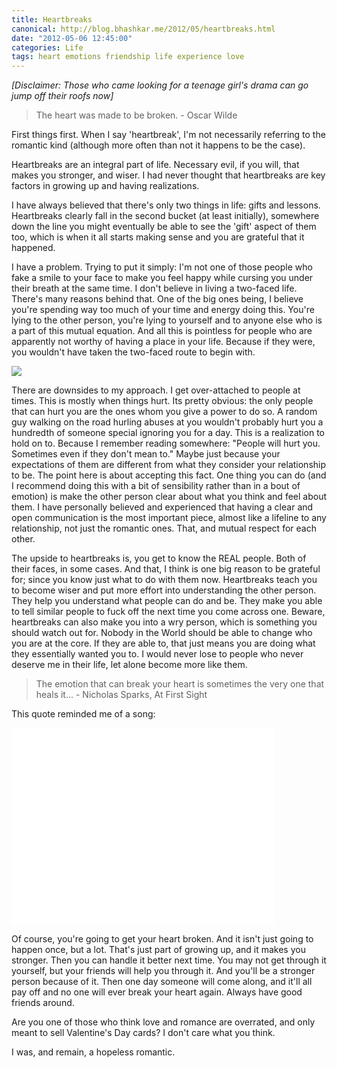 ```yaml
---
title: Heartbreaks
canonical: http://blog.bhashkar.me/2012/05/heartbreaks.html
date: "2012-05-06 12:45:00"
categories: Life
tags: heart emotions friendship life experience love
---
```

_[Disclaimer: Those who came looking for a teenage girl's drama can go jump off their roofs now]_

>The heart was made to be broken. - Oscar Wilde<span class="more"></span>

First things first. When I say 'heartbreak', I'm not necessarily referring to the romantic kind (although more often than not it happens to be the case).

Heartbreaks are an integral part of life. Necessary evil, if you will, that makes you stronger, and wiser. I had never thought that heartbreaks are key factors in growing up and having realizations.

I have always believed that there's only two things in life: gifts and lessons. Heartbreaks clearly fall in the second bucket (at least initially), somewhere down the line you might eventually be able to see the 'gift' aspect of them too, which is when it all starts making sense and you are grateful that it happened.

I have a problem. Trying to put it simply: I'm not one of those people who fake a smile to your face to make you feel happy while cursing you under their breath at the same time. I don't believe in living a two-faced life. There's many reasons behind that. One of the big ones being, I believe you're spending way too much of your time and energy doing this. You're lying to the other person, you're lying to yourself and to anyone else who is a part of this mutual equation. And all this is pointless for people who are apparently not worthy of having a place in your life. Because if they were, you wouldn't have taken the two-faced route to begin with.

![](http://2.bp.blogspot.com/-G-HJL7pEC-E/T6ZprbknUTI/AAAAAAAAA3o/CbGZA01ZctM/s1600/Two-Face_HarveyDent_2.jpg)

There are downsides to my approach. I get over-attached to people at times. This is mostly when things hurt. Its pretty obvious: the only people that can hurt you are the ones whom you give a power to do so. A random guy walking on the road hurling abuses at you wouldn't probably hurt you a hundredth of someone special ignoring you for a day. This is a realization to hold on to. Because I remember reading somewhere: "People will hurt you. Sometimes even if they don't mean to." Maybe just because your expectations of them are different from what they consider your relationship to be. The point here is about accepting this fact. One thing you can do (and I recommend doing this with a bit of sensibility rather than in a bout of emotion) is make the other person clear about what you think and feel about them. I have personally believed and experienced that having a clear and open communication is the most important piece, almost like a lifeline to any relationship, not just the romantic ones. That, and mutual respect for each other.

The upside to heartbreaks is, you get to know the REAL people. Both of their faces, in some cases. And that, I think is one big reason to be grateful for; since you know just what to do with them now. Heartbreaks teach you to become wiser and put more effort into understanding the other person. They help you understand what people can do and be. They make you able to tell similar people to fuck off the next time you come across one. Beware, heartbreaks can also make you into a wry person, which is something you should watch out for. Nobody in the World should be able to change who you are at the core. If they are able to, that just means you are doing what they essentially wanted you to. I would never lose to people who never deserve me in their life, let alone become more like them.

>The emotion that can break your heart is sometimes the very one that heals it... - Nicholas Sparks, At First Sight

This quote reminded me of a song:

<div class="video-box">
    <iframe width="420" height="315" src="//www.youtube.com/embed/5vO9qp9cx4Q" frameborder="0" allowfullscreen></iframe>
</div>

Of course, you're going to get your heart broken. And it isn't just going to happen once, but a lot. That's just part of growing up, and it makes you stronger. Then you can handle it better next time. You may not get through it yourself, but your friends will help you through it. And you'll be a stronger person because of it. Then one day someone will come along, and it'll all pay off and no one will ever break your heart again. Always have good friends around.

Are you one of those who think love and romance are overrated, and only meant to sell Valentine's Day cards? I don't care what you think.

I was, and remain, a hopeless romantic.